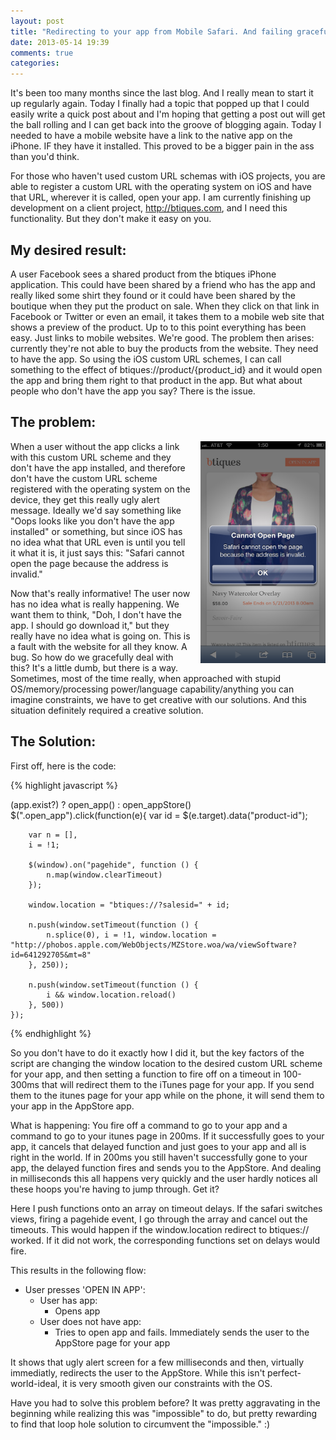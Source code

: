 ```yaml
---
layout: post
title: "Redirecting to your app from Mobile Safari. And failing gracefully."
date: 2013-05-14 19:39
comments: true
categories:
---
```


It's been too many months since the last blog. And I really mean to start it up regularly again. Today I finally had a topic that popped up that I could easily write a quick post about and I'm hoping that getting a post out will get the ball rolling and I can get back into the groove of blogging again. Today I needed to have a mobile website have a link to the native app on the iPhone. IF they have it installed. This proved to be a bigger pain in the ass than you'd think.
<!--more-->
For those who haven't used custom URL schemas with iOS projects, you are able to register a custom URL with the operating system on iOS and have that URL, wherever it is called, open your app. I am currently finishing up development on a client project, http://btiques.com, and I need this functionality. But they don't make it easy on you.

## My desired result:

  A user Facebook sees a shared product from the btiques iPhone application. This could have been shared by a friend who has the app and really liked some shirt they found or it could have been shared by the boutique when they put the product on sale. When they click on that link in Facebook or Twitter or even an email, it takes them to a mobile web site that shows a preview of the product. Up to to this point everything has been easy. Just links to mobile websites. We're good. The problem then arises: currently they're not able to buy the products from the website. They need to have the app. So using the iOS custom URL schemes, I can call something to the effect of btiques://product/{product_id} and it would open the app and bring them right to that product in the app. But what about people who don't have the app you say? There is the issue.

## The problem:

<img src="/assets/images/detect_app/unknownurl.png" style="width:200px; float: right; margin-left: 15px;">

When a user without the app clicks a link with this custom URL scheme and they don't have the app installed, and therefore don't have the custom URL scheme registered with the operating system on the device, they get this really ugly alert message. Ideally we'd say something like "Oops looks like you don't have the app installed" or something, but since iOS has no idea what that URL even is until you tell it what it is, it just says this: "Safari cannot open the page because the address is invalid."

Now that's really informative! The user now has no idea what is really happening. We want them to think, "Doh, I don't have the app. I should go download it," but they really have no idea what is going on. This is a fault with the website for all they know. A bug. So how do we gracefully deal with this? It's a little dumb, but there is a way. Sometimes, most of the time really, when approached with stupid OS/memory/processing power/language capability/anything you can imagine constraints, we have to get creative with our solutions. And this situation definitely required a creative solution.

<h2 style="clear: both">The Solution:</h2>

First off, here is the code:

{% highlight javascript %}

(app.exist?) ? open_app() : open_appStore()
    $(".open_app").click(function(e){
        var id = $(e.target).data("product-id");

        var n = [],
        i = !1;

        $(window).on("pagehide", function () {
            n.map(window.clearTimeout)
        });

        window.location = "btiques://?salesid=" + id;

        n.push(window.setTimeout(function () {
            n.splice(0), i = !1, window.location = "http://phobos.apple.com/WebObjects/MZStore.woa/wa/viewSoftware?id=641292705&mt=8"
        }, 250));

        n.push(window.setTimeout(function () {
            i && window.location.reload()
        }, 500))
    });
{% endhighlight %}

So you don't have to do it exactly how I did it, but the key factors of the script are changing the window location to the desired custom URL scheme for your app, and then setting a function to fire off on a timeout in 100-300ms that will redirect them to the iTunes page for your app. If you send them to the itunes page for your app while on the phone, it will send them to your app in the AppStore app.

What is happening: You fire off a command to go to your app and a command to go to your itunes page in 200ms. If it successfully goes to your app, it cancels that delayed function and just goes to your app and all is right in the world. If in 200ms you still haven't successfully gone to your app, the delayed function fires and sends you to the AppStore. And dealing in milliseconds this all happens very quickly and the user hardly notices all these hoops you're having to jump through. Get it?

Here I push functions onto an array on timeout delays. If the safari switches views, firing a pagehide event, I go through the array and cancel out the timeouts. This would happen if the window.location redirect to btiques:// worked. If it did not work, the corresponding functions set on delays would fire.

This results in the following flow:

* User presses 'OPEN IN APP':
  * User has app:
    * Opens app
  * User does not have app:
    * Tries to open app and fails. Immediately sends the user to the AppStore page for your app

It shows that ugly alert screen for a few milliseconds and then, virtually immediatly, redirects the user to the AppStore. While this isn't perfect-world-ideal, it is very smooth given our constraints with the OS.

Have you had to solve this problem before? It was pretty aggravating in the beginning while realizing this was "impossible" to do, but pretty rewarding to find that loop hole solution to circumvent the "impossible." :)
